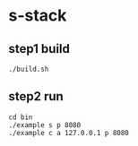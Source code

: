 # s-stack

## step1 build
```
./build.sh
```

## step2 run
```
cd bin
./example s p 8080
./example c a 127.0.0.1 p 8080
```
